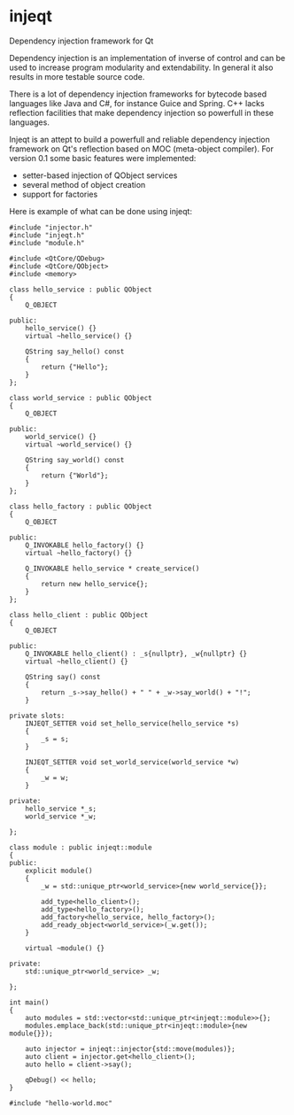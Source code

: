 injeqt
======

Dependency injection framework for Qt

Dependency injection is an implementation of inverse of control and can be used
to increase program modularity and extendability. In general it also results in more
testable source code.

There is a lot of dependency injection frameworks for bytecode based languages like
Java and C#, for instance Guice and Spring. C++ lacks reflection facilities that make
dependency injection so powerfull in these languages.

Injeqt is an attept to build a powerfull and reliable dependency injection framework
on Qt's reflection based on MOC (meta-object compiler). For version 0.1 some basic
features were implemented:

* setter-based injection of QObject services
* several method of object creation
* support for factories

Here is example of what can be done using injeqt:

	#include "injector.h"
	#include "injeqt.h"
	#include "module.h"

	#include <QtCore/QDebug>
	#include <QtCore/QObject>
	#include <memory>

	class hello_service : public QObject
	{
		Q_OBJECT

	public:
		hello_service() {}
		virtual ~hello_service() {}

		QString say_hello() const
		{
			return {"Hello"};
		}
	};

	class world_service : public QObject
	{
		Q_OBJECT

	public:
		world_service() {}
		virtual ~world_service() {}

		QString say_world() const
		{
			return {"World"};
		}
	};

	class hello_factory : public QObject
	{
		Q_OBJECT

	public:
		Q_INVOKABLE hello_factory() {}
		virtual ~hello_factory() {}

		Q_INVOKABLE hello_service * create_service()
		{
			return new hello_service{};
		}
	};

	class hello_client : public QObject
	{
		Q_OBJECT

	public:
		Q_INVOKABLE hello_client() : _s{nullptr}, _w{nullptr} {}
		virtual ~hello_client() {}

		QString say() const
		{
			return _s->say_hello() + " " + _w->say_world() + "!";
		}

	private slots:
		INJEQT_SETTER void set_hello_service(hello_service *s)
		{
			_s = s;
		}

		INJEQT_SETTER void set_world_service(world_service *w)
		{
			_w = w;
		}

	private:
		hello_service *_s;
		world_service *_w;

	};

	class module : public injeqt::module
	{
	public:
		explicit module()
		{
			_w = std::unique_ptr<world_service>{new world_service{}};

			add_type<hello_client>();
			add_type<hello_factory>();
			add_factory<hello_service, hello_factory>();
			add_ready_object<world_service>(_w.get());
		}

		virtual ~module() {}

	private:
		std::unique_ptr<world_service> _w;

	};

	int main()
	{
		auto modules = std::vector<std::unique_ptr<injeqt::module>>{};
		modules.emplace_back(std::unique_ptr<injeqt::module>{new module{}});

		auto injector = injeqt::injector{std::move(modules)};
		auto client = injector.get<hello_client>();
		auto hello = client->say();

		qDebug() << hello;
	}

	#include "hello-world.moc"
